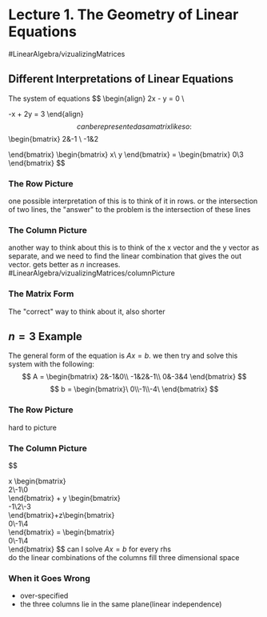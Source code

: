 # Lecture 1. The Geometry of Linear Equations

#LinearAlgebra/vizualizingMatrices
## Different Interpretations of Linear Equations
The system of equations
$$
\begin{align}
2x - y = 0 \\

-x + 2y = 3
\end{align}
$$
can be represented as a matrix like so:
$$
\begin{bmatrix}
2&-1 \\
-1&2

\end{bmatrix} 
\begin{bmatrix}
x\\
y
\end{bmatrix} = \begin{bmatrix}
0\\3
\end{bmatrix}
$$
### The Row Picture
one possible interpretation of this is to think of it in rows. or the intersection of two lines, the "answer" to the problem is the intersection of these lines

### The Column Picture
another way to think about this is to think of the x vector and the y vector as separate, and we need to find the linear combination that gives the out vector. gets better as $n$ increases.\
#LinearAlgebra/vizualizingMatrices/columnPicture

### The Matrix Form
The "correct" way to think about it, also shorter

## $n =3$ Example
The general form of the equation is $Ax = b$. we then try and solve this system with the following:
$$
A = \begin{bmatrix}
2&-1&0\\
-1&2&-1\\
0&-3&4
\end{bmatrix} 
$$
$$
b = \begin{bmatrix}\
0\\-1\\-4\
\end{bmatrix}
$$
### The Row Picture
hard to picture
### The Column Picture
$$

x \begin{bmatrix}\
2\\-1\\0\
\end{bmatrix} + y \begin{bmatrix}\
-1\\2\\-3\
\end{bmatrix}+z\begin{bmatrix}\
0\\-1\\4\
\end{bmatrix} = \begin{bmatrix}\
0\\-1\\4\
\end{bmatrix}
$$
can I solve $Ax=b$ for every rhs\
do the linear combinations of the columns fill three dimensional space
### When it Goes Wrong
- over-specified
- the three columns lie in the same plane(linear independence)

